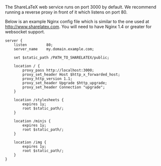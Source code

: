 The ShareLaTeX web service runs on port 3000 by default. We recommend running a reverse proxy in front of it which listens on port 80.

Below is an example Nginx config file which is similar to the one used at http://www.sharelatex.com. You will need to have Nginx 1.4 or greater for websocket support. 

	server {
		listen         80;
		server_name    my.domain.example.com;

		set $static_path /PATH_TO_SHARELATEX/public;

		location / {
			proxy_pass http://localhost:3000;
			proxy_set_header Host $http_x_forwarded_host;
			proxy_http_version 1.1;
			proxy_set_header Upgrade $http_upgrade;
			proxy_set_header Connection "upgrade";
		}

		location /stylesheets {
			expires 1y;
			root $static_path/;
		}

		location /minjs {
			expires 1y;
			root $static_path/;
		}

		location /img {
			expires 1y;
			root $static_path/;
		}
	}